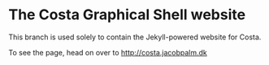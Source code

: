 # The Costa Graphical Shell website
This branch is used solely to contain the Jekyll-powered website for Costa.

To see the page, head on over to
  http://costa.jacobpalm.dk
